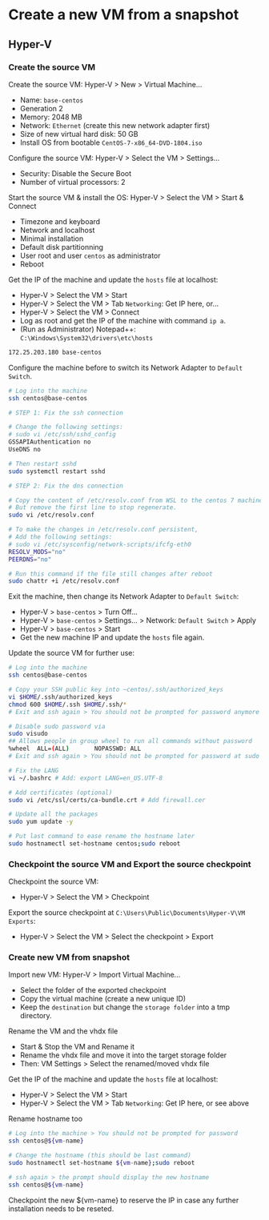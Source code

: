 # Create a new VM from a snapshot

## Hyper-V

### Create the source VM

Create the source VM: Hyper-V > New > Virtual Machine...
- Name: `base-centos`
- Generation 2
- Memory: 2048 MB
- Network: `Ethernet` (create this new network adapter first)
- Size of new virtual hard disk: 50 GB
- Install OS from bootable `CentOS-7-x86_64-DVD-1804.iso`

Configure the source VM: Hyper-V > Select the VM > Settings...
- Security: Disable the Secure Boot
- Number of virtual processors: 2

Start the source VM & install the OS: Hyper-V > Select the VM > Start & Connect
- Timezone and keyboard
- Network and localhost
- Minimal installation
- Default disk partitionning
- User root and user `centos` as administrator
- Reboot

Get the IP of the machine and update the `hosts` file at localhost:
- Hyper-V > Select the VM > Start
- Hyper-V > Select the VM > Tab `Networking`: Get IP here, or...
- Hyper-V > Select the VM > Connect
- Log as root and get the IP of the machine with command `ip a`.
- (Run as Administrator) Notepad++: `C:\Windows\System32\drivers\etc\hosts`
```bash
172.25.203.180 base-centos
```

Configure the machine before to switch its Network Adapter to `Default Switch`.
```bash
# Log into the machine
ssh centos@base-centos

# STEP 1: Fix the ssh connection

# Change the following settings:
# sudo vi /etc/ssh/sshd_config
GSSAPIAuthentication no
UseDNS no

# Then restart sshd
sudo systemctl restart sshd

# STEP 2: Fix the dns connection

# Copy the content of /etc/resolv.conf from WSL to the centos 7 machine,
# But remove the first line to stop regenerate.
sudo vi /etc/resolv.conf

# To make the changes in /etc/resolv.conf persistent,
# Add the following settings:
# sudo vi /etc/sysconfig/network-scripts/ifcfg-eth0
RESOLV_MODS="no"
PEERDNS="no"

# Run this command if the file still changes after reboot
sudo chattr +i /etc/resolv.conf
```

Exit the machine, then change its Network Adapter to `Default Switch`:
- Hyper-V > `base-centos` > Turn Off...
- Hyper-V > `base-centos` > Settings... > Network: `Default Switch` > Apply
- Hyper-V > `base-centos` > Start
- Get the new machine IP and update the `hosts` file again.

Update the source VM for further use:
```bash
# Log into the machine
ssh centos@base-centos

# Copy your SSH public key into ~centos/.ssh/authorized_keys
vi $HOME/.ssh/authorized_keys
chmod 600 $HOME/.ssh $HOME/.ssh/*
# Exit and ssh again > You should not be prompted for password anymore

# Disable sudo password via
sudo visudo
## Allows people in group wheel to run all commands without password
%wheel  ALL=(ALL)       NOPASSWD: ALL
# Exit and ssh again > You should not be prompted for password at sudo anymore

# Fix the LANG
vi ~/.bashrc # Add: export LANG=en_US.UTF-8

# Add certificates (optional)
sudo vi /etc/ssl/certs/ca-bundle.crt # Add firewall.cer

# Update all the packages
sudo yum update -y

# Put last command to ease rename the hostname later
sudo hostnamectl set-hostname centos;sudo reboot
```

### Checkpoint the source VM and Export the source checkpoint

Checkpoint the source VM:
- Hyper-V > Select the VM > Checkpoint

Export the source checkpoint at `C:\Users\Public\Documents\Hyper-V\VM Exports`:
- Hyper-V > Select the VM > Select the checkpoint > Export

### Create new VM from snapshot

Import new VM: Hyper-V > Import Virtual Machine...
- Select the folder of the exported checkpoint
- Copy the virtual machine (create a new unique ID)
- Keep the `destination` but change the `storage folder` into a tmp directory.

Rename the VM and the vhdx file
- Start & Stop the VM and Rename it
- Rename the vhdx file and move it into the target storage folder
- Then: VM Settings > Select the renamed/moved vhdx file

Get the IP of the machine and update the `hosts` file at localhost:
- Hyper-V > Select the VM > Start
- Hyper-V > Select the VM > Tab `Networking`: Get IP here, or see above

Rename hostname too
```bash
# Log into the machine > You should not be prompted for password
ssh centos@${vm-name}

# Change the hostname (this should be last command)
sudo hostnamectl set-hostname ${vm-name};sudo reboot

# ssh again > the prompt should display the new hostname
ssh centos@${vm-name}
```

Checkpoint the new ${vm-name} to reserve the IP in case any further installation needs to be reseted.
